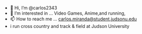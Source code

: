 - 👋 Hi, I’m @carlos2343
- 👀 I’m interested in ... Video Games, Anime,and running,
- 📫 How to reach me ... carlos.miranda@student.judsonu.edu
- i run cross country and track & field at Judson University 

<!---
carlos2343/carlos2343 is a ✨ special ✨ repository because its `README.md` (this file) appears on your GitHub profile.
You can click the Preview link to take a look at your changes.
--->
